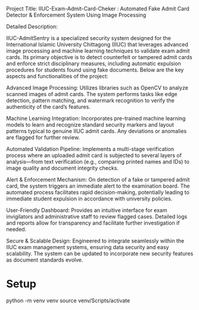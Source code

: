 Project Title:
IIUC-Exam-Admit-Card-Cheker : Automated Fake Admit Card Detector & Enforcement System Using Image Processing

Detailed Description:

IIUC-AdmitSentry is a specialized security system designed for the International Islamic University Chittagong (IIUC) that leverages advanced image processing and machine learning techniques to validate exam admit cards. Its primary objective is to detect counterfeit or tampered admit cards and enforce strict disciplinary measures, including automatic expulsion procedures for students found using fake documents. Below are the key aspects and functionalities of the project:

Advanced Image Processing:
Utilizes libraries such as OpenCV to analyze scanned images of admit cards. The system performs tasks like edge detection, pattern matching, and watermark recognition to verify the authenticity of the card’s features.

Machine Learning Integration:
Incorporates pre-trained machine learning models to learn and recognize standard security markers and layout patterns typical to genuine IIUC admit cards. Any deviations or anomalies are flagged for further review.

Automated Validation Pipeline:
Implements a multi-stage verification process where an uploaded admit card is subjected to several layers of analysis—from text verification (e.g., comparing printed names and IDs) to image quality and document integrity checks.

Alert & Enforcement Mechanism:
On detection of a fake or tampered admit card, the system triggers an immediate alert to the examination board. The automated process facilitates rapid decision-making, potentially leading to immediate student expulsion in accordance with university policies.

User-Friendly Dashboard:
Provides an intuitive interface for exam invigilators and administrative staff to review flagged cases. Detailed logs and reports allow for transparency and facilitate further investigation if needed.

Secure & Scalable Design:
Engineered to integrate seamlessly within the IIUC exam management systems, ensuring data security and easy scalability. The system can be updated to incorporate new security features as document standards evolve.


# Setup
python -m venv venv
source venv/Scripts/activate


